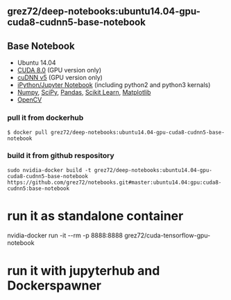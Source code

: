 ## **grez72/deep-notebooks**:ubuntu14.04-gpu-cuda8-cudnn5-base-notebook

## Base Notebook
* Ubuntu 14.04
* [CUDA 8.0](https://developer.nvidia.com/cuda-toolkit) (GPU version only)
* [cuDNN v5](https://developer.nvidia.com/cudnn) (GPU version only)
* [iPython/Jupyter Notebook](http://jupyter.org/) (including python2 and python3 kernals)
* [Numpy](http://www.numpy.org/), [SciPy](https://www.scipy.org/), [Pandas](http://pandas.pydata.org/), [Scikit Learn](http://scikit-learn.org/), [Matplotlib](http://matplotlib.org/)
* [OpenCV](http://opencv.org/)

### pull it from dockerhub
```
$ docker pull grez72/deep-notebooks:ubuntu14.04-gpu-cuda8-cudnn5-base-notebook
```

### build it from github respository
```
sudo nvidia-docker build -t grez72/deep-notebooks:ubuntu14.04-gpu-cuda8-cudnn5-base-notebook https://github.com/grez72/notebooks.git#master:ubuntu14.04:gpu:cuda8-cudnn5:base-notebook
```

# run it as standalone container
nvidia-docker run -it --rm -p 8888:8888 grez72/cuda-tensorflow-gpu-notebook

# run it with jupyterhub and Dockerspawner
